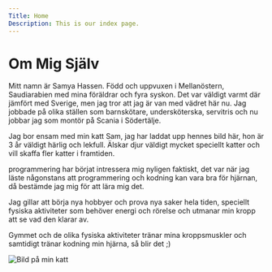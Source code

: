 ```yaml
---
Title: Home
Description: This is our index page.
---
```


Om Mig Själv
==========================
Mitt namn är Samya Hassen. Född och uppvuxen i Mellanöstern, Saudiarabien med mina föräldrar och fyra syskon. Det var väldigt varmt där jämfört med Sverige, men jag tror att jag är van med vädret här nu. Jag jobbade på olika ställen som barnskötare, undersköterska, servitris och nu jobbar jag som montör på Scania i Södertälje.

Jag bor ensam med min katt Sam, jag har laddat upp hennes bild här, hon är 3 år väldigt härlig och lekfull. Älskar djur väldigt mycket speciellt katter och vill skaffa fler katter i framtiden.

programmering har börjat intressera mig nyligen faktiskt, det var när jag läste någonstans att programmering och kodning kan vara bra för hjärnan, då bestämde jag mig för att lära mig det.

Jag gillar att börja nya hobbyer och prova nya saker hela tiden, speciellt fysiska aktiviteter som behöver energi och rörelse och utmanar min kropp att se vad den klarar av.

Gymmet och de olika fysiska aktiviteter tränar mina kroppsmuskler och samtidigt tränar kodning min hjärna, så blir det ;)

![Bild på min katt](%base_url%/image/sam.jpg)